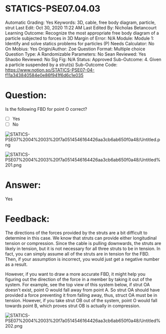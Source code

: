 # STATICS-PSE07.04.03

Automatic Grading: Yes
Keywords: 3D, cable, free body diagram, particle, strut
Last Edit: Oct 30, 2020 11:22 AM
Last Edited By: Nicholas Betancourt
Learning Outcome: Recognize the most appropriate free body diagram of a particle subjected to forces in 3D
Margin of Error: N/A
Module: Module 1: Identify and solve statics problems for particles (P)
Needs Calculator: No
On Mobius: Yes
Origin/Author: Zoe
Question Format: Multiple choice
Question Type: A
Randomizable Parameters: No
Sean Reviewed: Yes
Shaobo Reviewed: No
Sig Fig: N/A
Status: Approved
Sub-Outcome: 4. Given a particle suspended by a strut(s)
Sub-Outcome Code: https://www.notion.so/STATICS-PSE07-04-f11a343840584e0e86f941f6d6c1e035

# Question:

Is the following FBD for point O correct?

- [ ]  Yes
- [ ]  No

![STATICS-PSE07%2004%2003%20f7a0514546164426aa3cb6ab650f0a48/Untitled.png](STATICS-PSE07%2004%2003%20f7a0514546164426aa3cb6ab650f0a48/Untitled.png)

![STATICS-PSE07%2004%2003%20f7a0514546164426aa3cb6ab650f0a48/Untitled%201.png](STATICS-PSE07%2004%2003%20f7a0514546164426aa3cb6ab650f0a48/Untitled%201.png)

# Answer:

Yes

# Feedback:

The directions of the forces provided by the struts are a bit difficult to determine in this case. We know that struts can provide either longitudinal tension or compression. Since the cable is pulling downwards, the struts are likely in tension, but it is not necessary for all three struts to be in tension. In fact, you can simply assume all of the struts are in tension for the FBD. Then, if your assumption is incorrect, you would just get a negative number as a result. 

However, if you want to draw a more accurate FBD, it might help you figuring out the direction of the force in a member by taking it out of the system. For example, see the top view of this system below, if strut OA doesn't exist, point O would fall away from point A. So strut OA should have provided a force preventing it from falling away, thus, struct OA must be in tension. However, if you take strut OB out of the system, point O would fall towards point B, which proves strut OB is actually in compression. 

![STATICS-PSE07%2004%2003%20f7a0514546164426aa3cb6ab650f0a48/Untitled%202.png](STATICS-PSE07%2004%2003%20f7a0514546164426aa3cb6ab650f0a48/Untitled%202.png)